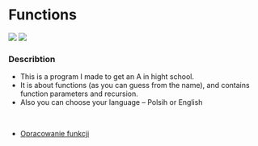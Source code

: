 # Functions
![](https://img.shields.io/github/license/OlsonBolson-C/Functions)
![](https://img.shields.io/github/last-commit/OlsonBolson-C/Functions)
### Describtion
- This is a program I made to get an A in hight school.
- It is about functions (as you can guess from the name), and contains function parameters and recursion.
- Also you can choose your language – Polsih or English 
<br>

- [Opracowanie funkcji](https://github.com/OlsonBolson-C/Functions/wiki/Opracowanie-funkcji-w-Cpp)
